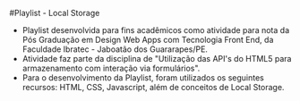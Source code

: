 #Playlist - Local Storage

- Playlist desenvolvida para fins acadêmicos como atividade para nota da Pós Graduação em Design Web Apps com Tecnologia Front End, da Faculdade Ibratec - Jaboatão dos Guararapes/PE.
- Atividade faz parte da disciplina de "Utilização das API's do HTML5 para armazenamento com interação via formulários".
- Para o desenvolvimento da Playlist, foram utilizados os seguintes recursos: HTML, CSS, Javascript, além de conceitos de Local Storage.

